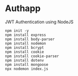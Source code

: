 # Authapp
JWT Authentication using NodeJS

```
npm init -y
npm install express
npm install body-parser
npm install nodemon
npm install bcrypt
npm install cookie
npm install cookie-parser
npm install dotenv
npm install mongoose
npx nodemon index.js
```
